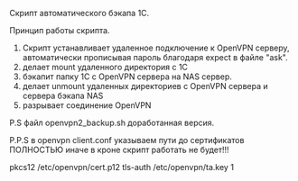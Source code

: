 Скрипт автоматического бэкапа 1С.

Принцип работы скрипта.

1) Скрипт устанавливает удаленное подключение к OpenVPN серверу, автоматически прописывая пароль благодаря expect в файле "ask".
2) делает mount удаленного директория с 1С
3) бэкапит папку 1С с OpenVPN сервера на NAS сервер.
4) делает unmount удаленных директориев с OpenVPN сервера и сервера бэкапа NAS
5) разрывает соединение OpenVPN


P.S файл openvpn2_backup.sh доработанная версия.

P.P.S в openvpn client.conf указываем пути до сертификатов ПОЛНОСТЬЮ иначе в кроне скрипт работать не будет!!!

pkcs12 /etc/openvpn/cert.p12
tls-auth /etc/openvpn/ta.key 1

